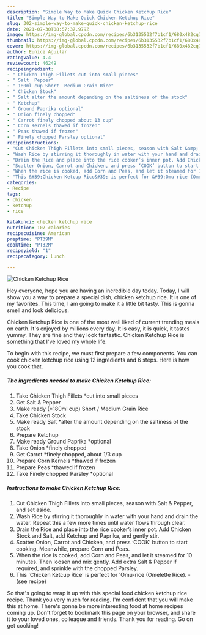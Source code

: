 ```yaml
---
description: "Simple Way to Make Quick Chicken Ketchup Rice"
title: "Simple Way to Make Quick Chicken Ketchup Rice"
slug: 302-simple-way-to-make-quick-chicken-ketchup-rice
date: 2021-07-30T08:57:37.979Z
image: https://img-global.cpcdn.com/recipes/6b3135532f7b1cf1/680x482cq70/chicken-ketchup-rice-recipe-main-photo.jpg
thumbnail: https://img-global.cpcdn.com/recipes/6b3135532f7b1cf1/680x482cq70/chicken-ketchup-rice-recipe-main-photo.jpg
cover: https://img-global.cpcdn.com/recipes/6b3135532f7b1cf1/680x482cq70/chicken-ketchup-rice-recipe-main-photo.jpg
author: Eunice Aguilar
ratingvalue: 4.4
reviewcount: 46249
recipeingredient:
- " Chicken Thigh Fillets cut into small pieces"
- " Salt  Pepper"
- " 180ml cup Short  Medium Grain Rice"
- " Chicken Stock"
- " Salt alter the amount depending on the saltiness of the stock"
- " Ketchup"
- " Ground Paprika optional"
- " Onion finely chopped"
- " Carrot finely chopped about 13 cup"
- " Corn Kernels thawed if frozen"
- " Peas thawed if frozen"
- " Finely chopped Parsley optional"
recipeinstructions:
- "Cut Chicken Thigh Fillets into small pieces, season with Salt &amp; Pepper, and set aside."
- "Wash Rice by stirring it thoroughly in water with your hand and drain the water. Repeat this a few more times until water flows through clear."
- "Drain the Rice and place into the rice cooker’s inner pot. Add Chicken Stock and Salt, add Ketchup and Paprika, and gently stir."
- "Scatter Onion, Carrot and Chicken, and press ‘COOK’ button to start cooking. Meanwhile, prepare Corn and Peas."
- "When the rice is cooked, add Corn and Peas, and let it steamed for 10 minutes. Then loosen and mix gently. Add extra Salt &amp; Pepper if required, and sprinkle with the chopped Parsley."
- "This &#39;Chicken Ketcup Rice&#39; is perfect for &#39;Omu-rice (Omelette Rice).           (see recipe)"
categories:
- Recipe
tags:
- chicken
- ketchup
- rice

katakunci: chicken ketchup rice 
nutrition: 107 calories
recipecuisine: American
preptime: "PT39M"
cooktime: "PT32M"
recipeyield: "1"
recipecategory: Lunch

---
```



![Chicken Ketchup Rice](https://img-global.cpcdn.com/recipes/6b3135532f7b1cf1/680x482cq70/chicken-ketchup-rice-recipe-main-photo.jpg)

Hey everyone, hope you are having an incredible day today. Today, I will show you a way to prepare a special dish, chicken ketchup rice. It is one of my favorites. This time, I am going to make it a little bit tasty. This is gonna smell and look delicious.

Chicken Ketchup Rice is one of the most well liked of current trending meals on earth. It's enjoyed by millions every day. It is easy, it is quick, it tastes yummy. They are fine and they look fantastic. Chicken Ketchup Rice is something that I've loved my whole life.




To begin with this recipe, we must first prepare a few components. You can cook chicken ketchup rice using 12 ingredients and 6 steps. Here is how you cook that.

<!--inarticleads1-->

##### The ingredients needed to make Chicken Ketchup Rice:

1. Take  Chicken Thigh Fillets *cut into small pieces
1. Get  Salt &amp; Pepper
1. Make ready  (*180ml cup) Short / Medium Grain Rice
1. Take  Chicken Stock
1. Make ready  Salt *alter the amount depending on the saltiness of the stock
1. Prepare  Ketchup
1. Make ready  Ground Paprika *optional
1. Take  Onion *finely chopped
1. Get  Carrot *finely chopped, about 1/3 cup
1. Prepare  Corn Kernels *thawed if frozen
1. Prepare  Peas *thawed if frozen
1. Take  Finely chopped Parsley *optional




<!--inarticleads2-->

##### Instructions to make Chicken Ketchup Rice:

1. Cut Chicken Thigh Fillets into small pieces, season with Salt &amp; Pepper, and set aside.
1. Wash Rice by stirring it thoroughly in water with your hand and drain the water. Repeat this a few more times until water flows through clear.
1. Drain the Rice and place into the rice cooker’s inner pot. Add Chicken Stock and Salt, add Ketchup and Paprika, and gently stir.
1. Scatter Onion, Carrot and Chicken, and press ‘COOK’ button to start cooking. Meanwhile, prepare Corn and Peas.
1. When the rice is cooked, add Corn and Peas, and let it steamed for 10 minutes. Then loosen and mix gently. Add extra Salt &amp; Pepper if required, and sprinkle with the chopped Parsley.
1. This &#39;Chicken Ketcup Rice&#39; is perfect for &#39;Omu-rice (Omelette Rice). -           (see recipe)




So that's going to wrap it up with this special food chicken ketchup rice recipe. Thank you very much for reading. I'm confident that you will make this at home. There's gonna be more interesting food at home recipes coming up. Don't forget to bookmark this page on your browser, and share it to your loved ones, colleague and friends. Thank you for reading. Go on get cooking!
